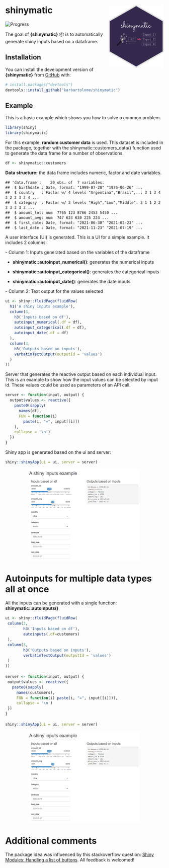 
# shinymatic <img src="man/figures/logo.png" width="175" height="200" align="right"/>

<!-- badges: start -->

![Progress](https://progress-bar.dev/40/)

<!-- badges: end -->

The goal of **{shinymatic}** :package: is to automatically generate
shiny inputs based on a dataframe.

## Installation

You can install the development version of **{shinymatic}** from
[GitHub](https://github.com/) with:

``` r
# install.packages("devtools")
devtools::install_github("karbartolome/shinymatic")
```

## Example

This is a basic example which shows you how to solve a common problem.

``` r
library(shiny)
library(shinymatic)
```

For this example, **random customer data** is used. This dataset is
included in the package, together with the shinymatic::customers_data()
function used to generate the data frame for a number of observations.

``` r
df <- shinymatic::customers
```

**Data structure:** the data frame includes numeric, factor and date
variables.

    ## 'data.frame':    20 obs. of  7 variables:
    ##  $ birthdate : Date, format: "1999-07-28" "1976-06-26" ...
    ##  $ country   : Factor w/ 4 levels "Argentina","Brasil",..: 3 1 3 4 3 2 2 3 3 4 ...
    ##  $ category  : Factor w/ 3 levels "High","Low","Middle": 3 1 1 2 2 3 3 3 3 3 ...
    ##  $ amount_tot: num  7765 123 8766 2453 5450 ...
    ##  $ amount_avg: num  747 623 630 225 224 ...
    ##  $ first_date: Date, format: "2021-06-30" "2021-02-23" ...
    ##  $ last_date : Date, format: "2021-11-23" "2021-07-19" ...

A user interface (UI) is generated. This is a UI for a simple example.
It includes 2 columns:

\- Column 1: Inputs generated based on the variables of the dataframe

-   **shinymatic::autoinput_numerical()**: generates the numerical
    inputs

-   **shinymatic::autoinput_categorical()**: generates the categorical
    inputs

-   **shinymatic::autoinput_date()**: generates the date inputs

\- Column 2: Text output for the values selected

``` r
ui <- shiny::fluidPage(fluidRow(
  h1('A shiny inputs example'),
  column(3,
    h3('Inputs based on df'),
    autoinput_numerical(.df = df),
    autoinput_categorical(.df = df),
    autoinput_date(.df = df)
  ),
  column(3,
    h3('Outputs based on inputs'),
    verbatimTextOutput(outputId = 'values')
  )
))
```

Server that generates the reactive output based on each individual
input. This is an example to show how the input values can be selected
by input id. These values could be used as parameters of an API call.

``` r
server <- function(input, output) {
  output$values <- reactive({
    paste0(sapply(
      names(df),
      FUN = function(i)
        paste(i, "=", input[[i]])
    ),
    collapse = '\n')
  })
}
```

Shiny app is generated based on the ui and server:

``` r
shiny::shinyApp(ui = ui, server = server)
```

<img src="man/figures/shiny_example.png" width="70%" style="display: block; margin: auto;" />

# Autoinputs for multiple data types all at once

All the inputs can be generated with a single function:
**shinymatic::autoinputs()**

``` r
ui <- shiny::fluidPage(fluidRow(
 column(3,
        h3('Inputs based on df'),
        autoinputs(.df=customers)
 ),
 column(3,
        h3('Outputs based on inputs'),
        verbatimTextOutput(outputId = 'values')
 )
))

server <- function(input, output) {
 output$values <- reactive({
   paste0(sapply(
     names(customers),
     FUN = function(i) paste(i, "=", input[[i]])),
     collapse = '\n')
 })
}

shiny::shinyApp(ui = ui, server = server)
```

<img src="man/figures/shiny_example.png" width="70%" style="display: block; margin: auto;" />

# **Additional comments**

The package idea was influenced by this stackoverflow question: [Shiny
Modules: Handling a list of
buttons](https://stackoverflow.com/questions/40038749/r-shiny-how-to-write-loop-for-observeevent).
All feedback is welcomed!
